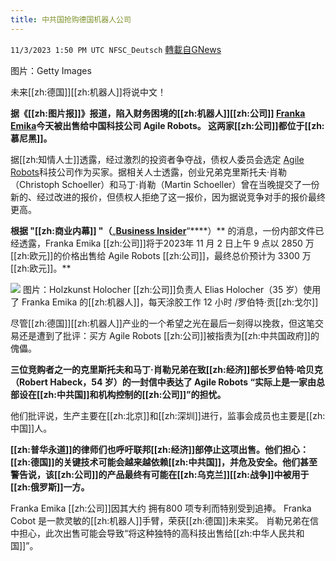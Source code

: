 ```yaml
---
title: 中共国抢购德国机器人公司
---
```

`11/3/2023 1:50 PM UTC NFSC_Deutsch` [轉載自GNews](https://gnews.org/articles/1917915)

图片：Getty Images

未来[[zh:德国]][[zh:机器人]]将说中文！

**据《[[zh:图片报]]》报道，陷入财务困境的[[zh:机器人]][[zh:公司]] [**Franka Emika**](https://www.bild.de/regional/muenchen/muenchen-aktuell/hightech-im-allgaeu-hier-schreinert-unser-roboter-81694412.bild.html)今天被出售给中国科技公司 Agile Robots。 这两家[[zh:公司]]都位于[[zh:慕尼黑]]。**


据[[zh:知情人士]]透露，经过激烈的投资者争夺战，债权人委员会选定 [Agile Robots](https://www.agile-robots.com/de/)科技公司作为买家。据相关人士透露，创业兄弟克里斯托夫·肖勒（Christoph Schoeller）和马丁·肖勒（Martin Schoeller）曾在当晚提交了一份新的、经过改进的报价，但债权人拒绝了这一报价，因为据说竞争对手的报价最终更高。



**根据 "[[zh:商业内幕]] "（**„**[**Business Insider**](https://www.businessinsider.de/politik/deutschland/last-minute-warnung-an-habeck-china-droht-deutsche-tech-firma-zu-kaufen/)**“****）** 的消息，一份内部文件已经透露，Franka Emika [[zh:公司]]将于2023年 11 月 2 日上午 9 点以 2850 万[[zh:欧元]]的价格出售给 Agile Robots [[zh:公司]]，最终总价预计为 3300 万[[zh:欧元]]。**


![](https://i.imgur.com/dByoVkB.jpg)
图片：Holzkunst Holocher [[zh:公司]]负责人 Elias Holocher（35 岁）使用了 Franka Emika 的[[zh:机器人]]，每天涂胶工作 12 小时 /罗伯特·贡[[zh:戈尔]]

尽管[[zh:德国]][[zh:机器人]]产业的一个希望之光在最后一刻得以挽救，但这笔交易还是遭到了批评：买方 Agile Robots [[zh:公司]]被指责为[[zh:中共国政府]]的傀儡。


**三位竞购者之一的克里斯托夫和马丁·肖勒兄弟在致[[zh:经济]]部长罗伯特·哈贝克（Robert Habeck，54 岁）的一封信中表达了 Agile Robots “实际上是一家由总部设在[[zh:中共国]]和机构控制的[[zh:公司]]”的担忧。**


他们批评说，生产主要在[[zh:北京]]和[[zh:深圳]]进行，监事会成员也主要是[[zh:中国]]人。



**[[zh:普华永道]]的律师们也呼吁联邦[[zh:经济]]部停止这项出售。他们担心：[[zh:德国]]的关键技术可能会越来越依赖[[zh:中共国]]，并危及安全。他们甚至警告说，该[[zh:公司]]的产品最终有可能在[[zh:乌克兰]][[zh:战争]]中被用于[[zh:俄罗斯]]一方。**



Franka Emika [[zh:公司]]因其大约 拥有800 项专利而特别受到追捧。 Franka Cobot 是一款灵敏的[[zh:机器人]]手臂，荣获[[zh:德国]]未来奖。 肖勒兄弟在信中担心，此次出售可能会导致“将这种独特的高科技出售给[[zh:中华人民共和国]]”。

